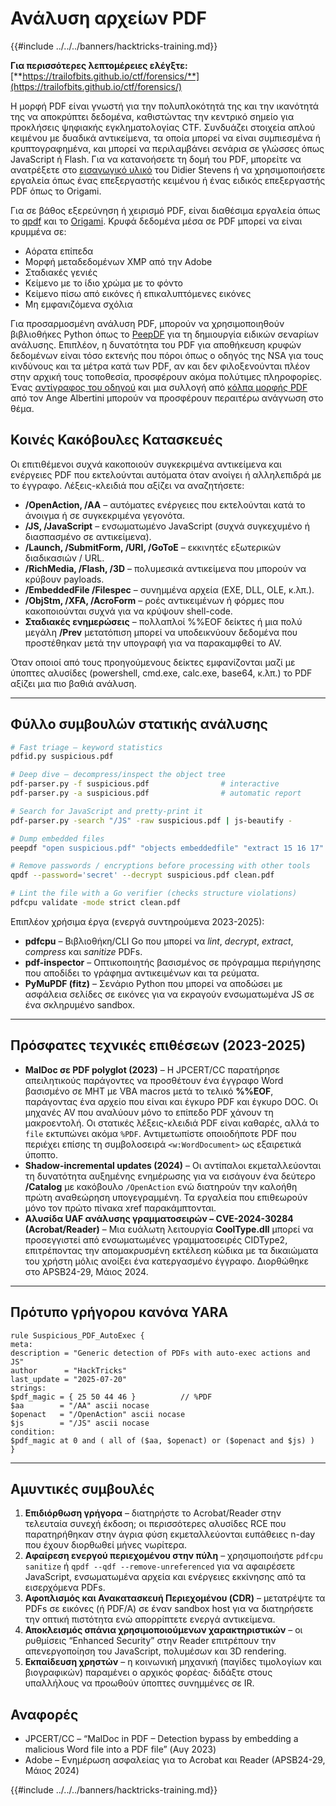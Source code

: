# Ανάλυση αρχείων PDF

{{#include ../../../banners/hacktricks-training.md}}

**Για περισσότερες λεπτομέρειες ελέγξτε:** [**https://trailofbits.github.io/ctf/forensics/**](https://trailofbits.github.io/ctf/forensics/)

Η μορφή PDF είναι γνωστή για την πολυπλοκότητά της και την ικανότητά της να αποκρύπτει δεδομένα, καθιστώντας την κεντρικό σημείο για προκλήσεις ψηφιακής εγκληματολογίας CTF. Συνδυάζει στοιχεία απλού κειμένου με δυαδικά αντικείμενα, τα οποία μπορεί να είναι συμπιεσμένα ή κρυπτογραφημένα, και μπορεί να περιλαμβάνει σενάρια σε γλώσσες όπως JavaScript ή Flash. Για να κατανοήσετε τη δομή του PDF, μπορείτε να ανατρέξετε στο [εισαγωγικό υλικό](https://blog.didierstevens.com/2008/04/09/quickpost-about-the-physical-and-logical-structure-of-pdf-files/) του Didier Stevens ή να χρησιμοποιήσετε εργαλεία όπως ένας επεξεργαστής κειμένου ή ένας ειδικός επεξεργαστής PDF όπως το Origami.

Για σε βάθος εξερεύνηση ή χειρισμό PDF, είναι διαθέσιμα εργαλεία όπως το [qpdf](https://github.com/qpdf/qpdf) και το [Origami](https://github.com/mobmewireless/origami-pdf). Κρυφά δεδομένα μέσα σε PDF μπορεί να είναι κρυμμένα σε:

- Αόρατα επίπεδα
- Μορφή μεταδεδομένων XMP από την Adobe
- Σταδιακές γενιές
- Κείμενο με το ίδιο χρώμα με το φόντο
- Κείμενο πίσω από εικόνες ή επικαλυπτόμενες εικόνες
- Μη εμφανιζόμενα σχόλια

Για προσαρμοσμένη ανάλυση PDF, μπορούν να χρησιμοποιηθούν βιβλιοθήκες Python όπως το [PeepDF](https://github.com/jesparza/peepdf) για τη δημιουργία ειδικών σεναρίων ανάλυσης. Επιπλέον, η δυνατότητα του PDF για αποθήκευση κρυφών δεδομένων είναι τόσο εκτενής που πόροι όπως ο οδηγός της NSA για τους κινδύνους και τα μέτρα κατά των PDF, αν και δεν φιλοξενούνται πλέον στην αρχική τους τοποθεσία, προσφέρουν ακόμα πολύτιμες πληροφορίες. Ένας [αντίγραφος του οδηγού](http://www.itsecure.hu/library/file/Biztons%C3%A1gi%20%C3%BAtmutat%C3%B3k/Alkalmaz%C3%A1sok/Hidden%20Data%20and%20Metadata%20in%20Adobe%20PDF%20Files.pdf) και μια συλλογή από [κόλπα μορφής PDF](https://github.com/corkami/docs/blob/master/PDF/PDF.md) από τον Ange Albertini μπορούν να προσφέρουν περαιτέρω ανάγνωση στο θέμα.

## Κοινές Κακόβουλες Κατασκευές

Οι επιτιθέμενοι συχνά κακοποιούν συγκεκριμένα αντικείμενα και ενέργειες PDF που εκτελούνται αυτόματα όταν ανοίγει ή αλληλεπιδρά με το έγγραφο. Λέξεις-κλειδιά που αξίζει να αναζητήσετε:

* **/OpenAction, /AA** – αυτόματες ενέργειες που εκτελούνται κατά το άνοιγμα ή σε συγκεκριμένα γεγονότα.
* **/JS, /JavaScript** – ενσωματωμένο JavaScript (συχνά συγκεχυμένο ή διασπασμένο σε αντικείμενα).
* **/Launch, /SubmitForm, /URI, /GoToE** – εκκινητές εξωτερικών διαδικασιών / URL.
* **/RichMedia, /Flash, /3D** – πολυμεσικά αντικείμενα που μπορούν να κρύβουν payloads.
* **/EmbeddedFile /Filespec** – συνημμένα αρχεία (EXE, DLL, OLE, κ.λπ.).
* **/ObjStm, /XFA, /AcroForm** – ροές αντικειμένων ή φόρμες που κακοποιούνται συχνά για να κρύψουν shell-code.
* **Σταδιακές ενημερώσεις** – πολλαπλοί %%EOF δείκτες ή μια πολύ μεγάλη **/Prev** μετατόπιση μπορεί να υποδεικνύουν δεδομένα που προστέθηκαν μετά την υπογραφή για να παρακαμφθεί το AV.

Όταν οποιοί από τους προηγούμενους δείκτες εμφανίζονται μαζί με ύποπτες αλυσίδες (powershell, cmd.exe, calc.exe, base64, κ.λπ.) το PDF αξίζει μια πιο βαθιά ανάλυση.

---

## Φύλλο συμβουλών στατικής ανάλυσης
```bash
# Fast triage – keyword statistics
pdfid.py suspicious.pdf

# Deep dive – decompress/inspect the object tree
pdf-parser.py -f suspicious.pdf                # interactive
pdf-parser.py -a suspicious.pdf                # automatic report

# Search for JavaScript and pretty-print it
pdf-parser.py -search "/JS" -raw suspicious.pdf | js-beautify -

# Dump embedded files
peepdf "open suspicious.pdf" "objects embeddedfile" "extract 15 16 17" -o dumps/

# Remove passwords / encryptions before processing with other tools
qpdf --password='secret' --decrypt suspicious.pdf clean.pdf

# Lint the file with a Go verifier (checks structure violations)
pdfcpu validate -mode strict clean.pdf
```
Επιπλέον χρήσιμα έργα (ενεργά συντηρούμενα 2023-2025):
* **pdfcpu** – Βιβλιοθήκη/CLI Go που μπορεί να *lint*, *decrypt*, *extract*, *compress* και *sanitize* PDFs.
* **pdf-inspector** – Οπτικοποιητής βασισμένος σε πρόγραμμα περιήγησης που αποδίδει το γράφημα αντικειμένων και τα ρεύματα.
* **PyMuPDF (fitz)** – Σενάριο Python που μπορεί να αποδώσει με ασφάλεια σελίδες σε εικόνες για να εκραγούν ενσωματωμένα JS σε ένα σκληρυμένο sandbox.

---

## Πρόσφατες τεχνικές επιθέσεων (2023-2025)

* **MalDoc σε PDF polyglot (2023)** – Η JPCERT/CC παρατήρησε απειλητικούς παράγοντες να προσθέτουν ένα έγγραφο Word βασισμένο σε MHT με VBA macros μετά το τελικό **%%EOF**, παράγοντας ένα αρχείο που είναι και έγκυρο PDF και έγκυρο DOC. Οι μηχανές AV που αναλύουν μόνο το επίπεδο PDF χάνουν τη μακροεντολή. Οι στατικές λέξεις-κλειδιά PDF είναι καθαρές, αλλά το `file` εκτυπώνει ακόμα `%PDF`. Αντιμετωπίστε οποιοδήποτε PDF που περιέχει επίσης τη συμβολοσειρά `<w:WordDocument>` ως εξαιρετικά ύποπτο.
* **Shadow-incremental updates (2024)** – Οι αντίπαλοι εκμεταλλεύονται τη δυνατότητα αυξημένης ενημέρωσης για να εισάγουν ένα δεύτερο **/Catalog** με κακόβουλο `/OpenAction` ενώ διατηρούν την καλοήθη πρώτη αναθεώρηση υπογεγραμμένη. Τα εργαλεία που επιθεωρούν μόνο τον πρώτο πίνακα xref παρακάμπτονται.
* **Αλυσίδα UAF ανάλυσης γραμματοσειρών – CVE-2024-30284 (Acrobat/Reader)** – Μια ευάλωτη λειτουργία **CoolType.dll** μπορεί να προσεγγιστεί από ενσωματωμένες γραμματοσειρές CIDType2, επιτρέποντας την απομακρυσμένη εκτέλεση κώδικα με τα δικαιώματα του χρήστη μόλις ανοίξει ένα κατεργασμένο έγγραφο. Διορθώθηκε στο APSB24-29, Μάιος 2024.

---

## Πρότυπο γρήγορου κανόνα YARA
```yara
rule Suspicious_PDF_AutoExec {
meta:
description = "Generic detection of PDFs with auto-exec actions and JS"
author      = "HackTricks"
last_update = "2025-07-20"
strings:
$pdf_magic = { 25 50 44 46 }          // %PDF
$aa        = "/AA" ascii nocase
$openact   = "/OpenAction" ascii nocase
$js        = "/JS" ascii nocase
condition:
$pdf_magic at 0 and ( all of ($aa, $openact) or ($openact and $js) )
}
```
---

## Αμυντικές συμβουλές

1. **Επιδιόρθωση γρήγορα** – διατηρήστε το Acrobat/Reader στην τελευταία συνεχή έκδοση; οι περισσότερες αλυσίδες RCE που παρατηρήθηκαν στην άγρια φύση εκμεταλλεύονται ευπάθειες n-day που έχουν διορθωθεί μήνες νωρίτερα.
2. **Αφαίρεση ενεργού περιεχομένου στην πύλη** – χρησιμοποιήστε `pdfcpu sanitize` ή `qpdf --qdf --remove-unreferenced` για να αφαιρέσετε JavaScript, ενσωματωμένα αρχεία και ενέργειες εκκίνησης από τα εισερχόμενα PDFs.
3. **Αφοπλισμός και Ανακατασκευή Περιεχομένου (CDR)** – μετατρέψτε τα PDFs σε εικόνες (ή PDF/A) σε έναν sandbox host για να διατηρήσετε την οπτική πιστότητα ενώ απορρίπτετε ενεργά αντικείμενα.
4. **Αποκλεισμός σπάνια χρησιμοποιούμενων χαρακτηριστικών** – οι ρυθμίσεις “Enhanced Security” στην Reader επιτρέπουν την απενεργοποίηση του JavaScript, πολυμέσων και 3D rendering.
5. **Εκπαίδευση χρηστών** – η κοινωνική μηχανική (παγίδες τιμολογίων και βιογραφικών) παραμένει ο αρχικός φορέας· διδάξτε στους υπαλλήλους να προωθούν ύποπτες συνημμένες σε IR.

## Αναφορές

* JPCERT/CC – “MalDoc in PDF – Detection bypass by embedding a malicious Word file into a PDF file” (Αυγ 2023)
* Adobe – Ενημέρωση ασφαλείας για το Acrobat και Reader (APSB24-29, Μάιος 2024)


{{#include ../../../banners/hacktricks-training.md}}
